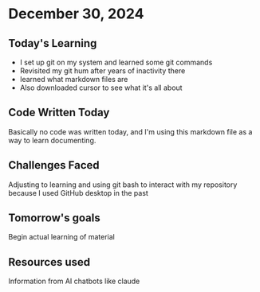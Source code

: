 # December 30, 2024

## Today's Learning
- I set up git on my system and learned some git commands
- Revisited my git hum after years of inactivity there
- learned what markdown files are
- Also downloaded cursor to see what it's all about

## Code Written Today
Basically no code was written today, and I'm using this
markdown file as a way to learn documenting.

## Challenges Faced
Adjusting to learning and using git bash to interact with my 
repository because I used GitHub desktop in the past


## Tomorrow's goals
Begin actual learning of material

## Resources used
Information from AI chatbots like claude
